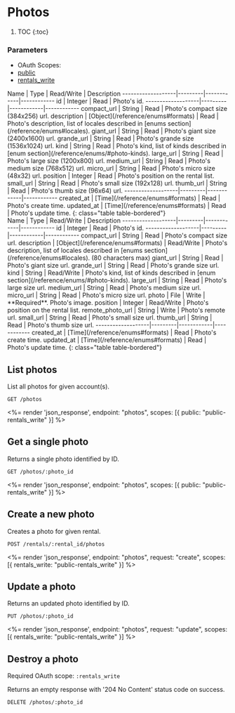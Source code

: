# Photos

1. TOC
{:toc}

### Parameters
<ul class="nav nav-pills" role="tablist">
  <li class="disabled"><a>OAuth Scopes:</a></li>
  <li class="active"><a href="#public" role="tab" data-toggle="pill">public</a></li>
  <li><a href="#rentals_write" role="tab" data-toggle="pill">rentals_write</a></li>
</ul>
<div class="tab-content" markdown="1">
  <div class="tab-pane active" id="public" markdown="1">
Name               | Type    | Read/Write | Description
-------------------|---------|------------|------------
id                 | Integer | Read       | Photo's id.
-------------------|---------|------------|------------
compact_url        | String  | Read       | Photo's compact size (384x256) url.
description        | [Object](/reference/enums#formats)    | Read       | Photo's description, list of locales described in [enums section](/reference/enums#locales).
giant_url          | String  | Read       | Photo's giant size (2400x1600) url.
grande_url         | String  | Read       | Photo's grande size (1536x1024) url.
kind               | String  | Read       | Photo's kind, list of kinds described in [enum section](/reference/enums/#photo-kinds).
large_url          | String  | Read       | Photo's large size (1200x800) url.
medium_url         | String  | Read       | Photo's medium size (768x512) url.
micro_url          | String  | Read       | Photo's micro size (48x32) url.
position           | Integer | Read       | Photo's position on the rental list.
small_url          | String  | Read       | Photo's small size (192x128) url.
thumb_url          | String  | Read       | Photo's thumb size (96x64) url.
-------------------|---------|------------|------------
created_at         | [Time](/reference/enums#formats) | Read       | Photo's create time.
updated_at         | [Time](/reference/enums#formats) | Read       | Photo's update time.
{: class="table table-bordered"}
  </div>
  <div class="tab-pane" id="rentals_write" markdown="1">
Name               | Type    | Read/Write | Description
-------------------|---------|------------|------------
id                 | Integer | Read       | Photo's id.
-------------------|---------|------------|------------
compact_url        | String  | Read       | Photo's compact size url.
description        | [Object](/reference/enums#formats)    | Read/Write | Photo's description, list of locales described in [enums section](/reference/enums#locales). (80 characters max)
giant_url          | String  | Read       | Photo's giant size url.
grande_url         | String  | Read       | Photo's grande size url.
kind               | String  | Read/Write | Photo's kind, list of kinds described in [enum section](/reference/enums/#photo-kinds).
large_url          | String  | Read       | Photo's large size url.
medium_url         | String  | Read       | Photo's medium size url.
micro_url          | String  | Read       | Photo's micro size url.
photo              | File    | Write      | **Required**. Photo's image.
position           | Integer | Read/Write | Photo's position on the rental list.
remote_photo_url   | String  | Write      | Photo's remote url.
small_url          | String  | Read       | Photo's small size url.
thumb_url          | String  | Read       | Photo's thumb size url.
-------------------|---------|------------|------------
created_at         | [Time](/reference/enums#formats) | Read       | Photo's create time.
updated_at         | [Time](/reference/enums#formats) | Read       | Photo's update time.
{: class="table table-bordered"}
  </div>
</div>

## List photos

List all photos for given account(s).

~~~
GET /photos
~~~

<%= render 'json_response', endpoint: "photos", scopes: [{ public: "public-rentals_write" }] %>

## Get a single photo

Returns a single photo identified by ID.

~~~
GET /photos/:photo_id
~~~

<%= render 'json_response', endpoint: "photos", scopes: [{ public: "public-rentals_write" }] %>

## Create a new photo

Creates a photo for given rental.

~~~~
POST /rentals/:rental_id/photos
~~~~

<%= render 'json_response', endpoint: "photos", request: "create",
  scopes: [{ rentals_write: "public-rentals_write" }] %>

## Update a photo

Returns an updated photo identified by ID.

~~~
PUT /photos/:photo_id
~~~

<%= render 'json_response', endpoint: "photos", request: "update",
  scopes: [{ rentals_write: "public-rentals_write" }] %>

## Destroy a photo

Required OAuth scope: `:rentals_write`

Returns an empty response with '204 No Content' status code on success.

~~~~~~
DELETE /photos/:photo_id
~~~~~~
